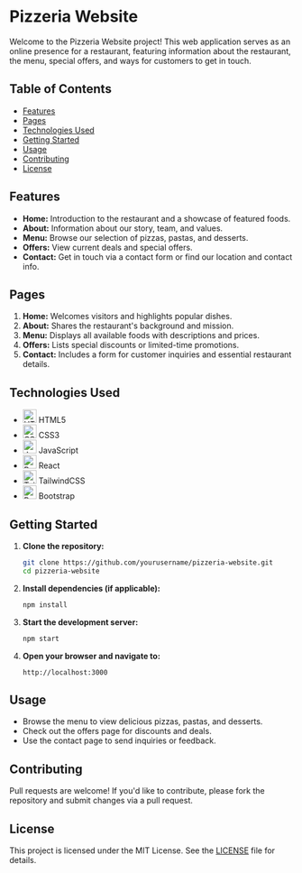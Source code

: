 # Pizzeria Website

Welcome to the Pizzeria Website project! This web application serves as an online presence for a restaurant, featuring information about the restaurant, the menu, special offers, and ways for customers to get in touch.

## Table of Contents

- [Features](#features)
- [Pages](#pages)
- [Technologies Used](#technologies-used)
- [Getting Started](#getting-started)
- [Usage](#usage)
- [Contributing](#contributing)
- [License](#license)

## Features

- **Home:** Introduction to the restaurant and a showcase of featured foods.
- **About:** Information about our story, team, and values.
- **Menu:** Browse our selection of pizzas, pastas, and desserts.
- **Offers:** View current deals and special offers.
- **Contact:** Get in touch via a contact form or find our location and contact info.

## Pages

1. **Home:** Welcomes visitors and highlights popular dishes.
2. **About:** Shares the restaurant's background and mission.
3. **Menu:** Displays all available foods with descriptions and prices.
4. **Offers:** Lists special discounts or limited-time promotions.
5. **Contact:** Includes a form for customer inquiries and essential restaurant details.

## Technologies Used

- <img src="https://cdn.jsdelivr.net/gh/devicons/devicon/icons/html5/html5-original.svg" height="24" alt="HTML5" /> HTML5
- <img src="https://cdn.jsdelivr.net/gh/devicons/devicon/icons/css3/css3-original.svg" height="24" alt="CSS3" /> CSS3
- <img src="https://cdn.jsdelivr.net/gh/devicons/devicon/icons/javascript/javascript-original.svg" height="24" alt="JavaScript" /> JavaScript
- <img src="https://cdn.jsdelivr.net/gh/devicons/devicon/icons/react/react-original.svg" height="24" alt="React" /> React
- <img src="https://cdn.jsdelivr.net/gh/devicons/devicon/icons/tailwindcss/tailwindcss-plain.svg" height="24" alt="TailwindCSS" /> TailwindCSS
- <img src="https://cdn.jsdelivr.net/gh/devicons/devicon/icons/bootstrap/bootstrap-original.svg" height="24" alt="Bootstrap" /> Bootstrap

## Getting Started

1. **Clone the repository:**
   ```bash
   git clone https://github.com/yourusername/pizzeria-website.git
   cd pizzeria-website
   ```
2. **Install dependencies (if applicable):**
   ```bash
   npm install
   ```

3. **Start the development server:**
   ```bash
   npm start
   ```

4. **Open your browser and navigate to:**
   ```
   http://localhost:3000
   ```

## Usage

- Browse the menu to view delicious pizzas, pastas, and desserts.
- Check out the offers page for discounts and deals.
- Use the contact page to send inquiries or feedback.

## Contributing

Pull requests are welcome! If you'd like to contribute, please fork the repository and submit changes via a pull request.

## License

This project is licensed under the MIT License. See the [LICENSE](LICENSE) file for details.
